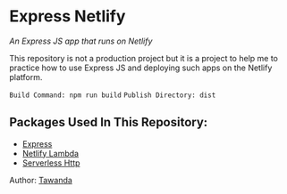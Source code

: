 # Express Netlify

*An Express JS app that runs on Netlify*

This repository is not a production project but it is a project to help me to practice how to use Express JS and deploying such apps on the Netlify platform. 

`Build Command: npm run build`
`Publish Directory: dist`

## Packages Used In This Repository:
  - [Express](https://expressjs.com/)
  - [Netlify Lambda](https://www.npmjs.com/package/netlify-lambda)
  - [Serverless Http](https://www.npmjs.com/package/serverless-http)

Author: [Tawanda](http://andrew-tech.netlify.app/)